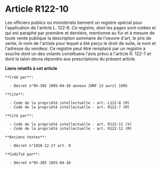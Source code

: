 # Article R122-10

Les officiers publics ou ministériels tiennent un registre spécial pour l'application de l'article L. 122-8. Ce registre,
dont les pages sont cotées et qui est paraphé par première et dernière, mentionne au fur et à mesure de toute vente publique
la description sommaire de l'oeuvre d'art, le prix de vente, le nom de l'artiste pour lequel a été perçu le droit de suite,
le nom et l'adresse du vendeur. Ce registre peut être remplacé par un registre à souche dont un des volants constituera
l'avis prévu à l'article R. 122-7 et dont le talon devra répondre aux prescriptions du présent article.

**Liens relatifs à cet article**

	**Créé par**:

	  - Décret n°95-385 1995-04-10 annexe JORF 13 avril 1995

	**Cite**:

	  - Code de la propriété intellectuelle - art. L122-8 (M)
	  - Code de la propriété intellectuelle - art. R122-7 (M)

	**Cité par**:

	  - Code de la propriété intellectuelle - art. R122-11 (V)
	  - Code de la propriété intellectuelle - art. R122-12 (M)

	**Anciens textes**:

	  - Décret n°1920-12-17 art. 9

	**Codifié par**:

	  - Décret n°95-385 1955-04-10
